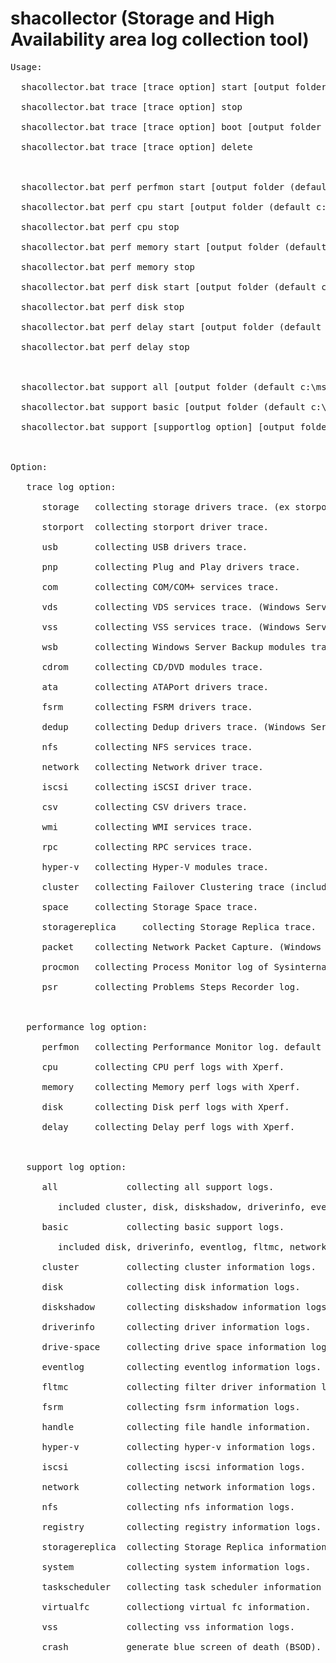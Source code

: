 # shacollector (Storage and High Availability area log collection tool)<BR>
<pre>
Usage:<BR>
  shacollector.bat trace [trace option] start [output folder (default c:\mslog)]<BR>
  shacollector.bat trace [trace option] stop<BR>
  shacollector.bat trace [trace option] boot [output folder (default c:\mslog)]<BR>
  shacollector.bat trace [trace option] delete<BR>
<BR>
  shacollector.bat perf perfmon start [output folder (default c:\mslog)] interval [sample interval [hh:mm:ss] (ex. 00:00:15) default 15sec]<BR>
  shacollector.bat perf cpu start [output folder (default c:\mslog)]<BR>
  shacollector.bat perf cpu stop<BR>
  shacollector.bat perf memory start [output folder (default c:\mslog)] tag "POOL TAG (ex. FMfn)"<BR>
  shacollector.bat perf memory stop<BR>
  shacollector.bat perf disk start [output folder (default c:\mslog)]<BR>
  shacollector.bat perf disk stop<BR>
  shacollector.bat perf delay start [output folder (default c:\mslog)]<BR>
  shacollector.bat perf delay stop<BR>
<BR>
  shacollector.bat support all [output folder (default c:\mslog)]<BR>
  shacollector.bat support basic [output folder (default c:\mslog)]<BR>
  shacollector.bat support [supportlog option] [output folder (default c:\mslog)]<BR>
<BR>
Option:<BR>
   trace log option:<BR>
      storage   collecting storage drivers trace. (ex storport.sys, classpnp.sys ...)<BR>
      storport  collecting storport driver trace.<BR>
      usb       collecting USB drivers trace.<BR>
      pnp       collecting Plug and Play drivers trace.<BR>
      com       collecting COM/COM+ services trace.<BR>
      vds       collecting VDS services trace. (Windows Server 2012 or later)<BR>
      vss       collecting VSS services trace. (Windows Server 2008 R2 or later)<BR>
      wsb       collecting Windows Server Backup modules trace. (Windows Server 2008 R2 or later)<BR>
      cdrom     collecting CD/DVD modules trace.<BR>
      ata       collecting ATAPort drivers trace.<BR>
      fsrm      collecting FSRM drivers trace.<BR>
      dedup     collecting Dedup drivers trace. (Windows Server 2012 or later)<BR>
      nfs       collecting NFS services trace.<BR>
      network   collecting Network driver trace.<BR>
      iscsi     collecting iSCSI driver trace.<BR>
      csv       collecting CSV drivers trace.<BR>
      wmi       collecting WMI services trace.<BR>
      rpc       collecting RPC services trace.<BR>
      hyper-v   collecting Hyper-V modules trace.<BR>
      cluster   collecting Failover Clustering trace (included netft trace).<BR>
      space     collecting Storage Space trace.<BR>
      storagereplica     collecting Storage Replica trace.<BR>
      packet    collecting Network Packet Capture. (Windows Server 2008 R2 or later)<BR>
      procmon   collecting Process Monitor log of Sysinternals.<BR>
      psr       collecting Problems Steps Recorder log.<BR>
<BR>
   performance log option:<BR>
      perfmon   collecting Performance Monitor log. default sample interval is 15sec.<BR>
      cpu       collecting CPU perf logs with Xperf.<BR>
      memory    collecting Memory perf logs with Xperf.<BR>
      disk      collecting Disk perf logs with Xperf.<BR>
      delay     collecting Delay perf logs with Xperf.<BR>
<BR>
   support log option:<BR>
      all             collecting all support logs.<BR>
         included cluster, disk, diskshadow, driverinfo, eventlog, fltmc, fsrm, handle, hyper-v, iscsi, network, nfs, registry, storagereplica, system, taskscheduler, virtualfc, vss<BR>
      basic           collecting basic support logs.<BR>
         included disk, driverinfo, eventlog, fltmc, network, system, vss<BR>
      cluster         collecting cluster information logs.<BR>
      disk            collecting disk information logs.<BR>
      diskshadow      collecting diskshadow information logs.<BR>
      driverinfo      collecting driver information logs.<BR>
      drive-space     collecting drive space information logs.<BR>
      eventlog        collecting eventlog information logs.<BR>
      fltmc           collecting filter driver information logs.<BR>
      fsrm            collecting fsrm information logs.<BR>
      handle          collecting file handle information.<BR>
      hyper-v         collecting hyper-v information logs.<BR>
      iscsi           collecting iscsi information logs.<BR>
      network         collecting network information logs.<BR>
      nfs             collecting nfs information logs.<BR>
      registry        collecting registry information logs.<BR>
      storagereplica  collecting Storage Replica information logs.<BR>
      system          collecting system information logs.<BR>
      taskscheduler   collecting task scheduler information logs.<BR>
      virtualfc       collectiong virtual fc information.<BR>
      vss             collecting vss information logs.<BR>
      crash           generate blue screen of death (BSOD).<BR>
</pre>
